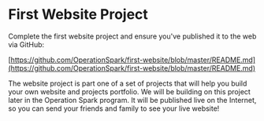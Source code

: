 # First Website Project

Complete the first website project and ensure you've published it to the web via GitHub:

[https://github.com/OperationSpark/first-website/blob/master/README.md](https://github.com/OperationSpark/first-website/blob/master/README.md)

The website project is part one of a set of projects that will help you build your own website and projects portfolio. We will be building on this project later in the Operation Spark program. It will be published live on the Internet, so you can send your friends and family to see your live website!

